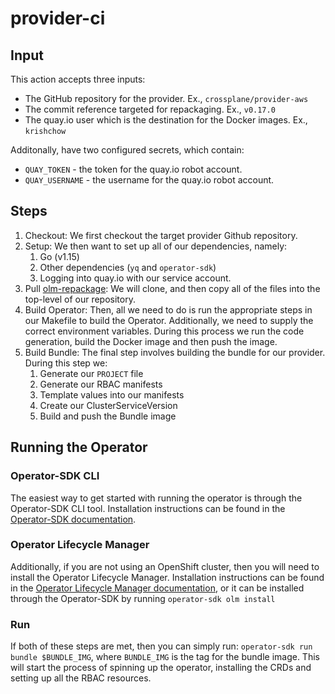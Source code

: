 # provider-ci

## Input

This action accepts three inputs:

- The GitHub repository for the provider. Ex., `crossplane/provider-aws`
- The commit reference targeted for repackaging. Ex., `v0.17.0`
- The quay.io user which is the destination for the Docker images. Ex., `krishchow`

Additonally, have two configured secrets, which contain:

- `QUAY_TOKEN` - the token for the quay.io robot account.
- `QUAY_USERNAME` - the username for the quay.io robot account.

## Steps

1. Checkout: We first checkout the target provider Github repository.
2. Setup: We then want to set up all of our dependencies, namely:
    1. Go (v1.15)
    2. Other dependencies (`yq` and `operator-sdk`)
    3. Logging into quay.io with our service account.
3. Pull [olm-repackage](https://github.com/redhat-et/olm-repackage): We will clone, and then copy all of the files into the top-level of our repository.
4. Build Operator: Then, all we need to do is run the appropriate steps in our Makefile to build the Operator. Additionally, we need to supply the correct environment variables. During this process we run the code generation, build the Docker image and then push the image.
5. Build Bundle: The final step involves building the bundle for our provider. During this step we:
    1. Generate our `PROJECT` file
    2. Generate our RBAC manifests
    3. Template values into our manifests
    4. Create our ClusterServiceVersion
    5. Build and push the Bundle image

## Running the Operator

### Operator-SDK CLI

The easiest way to get started with running the operator is through the Operator-SDK CLI tool. Installation instructions can be found in the [Operator-SDK documentation](https://sdk.operatorframework.io/docs/building-operators/golang/installation/).

### Operator Lifecycle Manager

Additionally, if you are not using an OpenShift cluster, then you will need to install the Operator Lifecycle Manager. Installation instructions can be found in the [Operator Lifecycle Manager documentation](https://olm.operatorframework.io/docs/getting-started/), or it can be installed through the Operator-SDK by running `operator-sdk olm install`

### Run

If both of these steps are met, then you can simply run: `operator-sdk run bundle $BUNDLE_IMG`, where `BUNDLE_IMG` is the tag for the bundle image. This will start the process of spinning up the operator, installing the CRDs and setting up all the RBAC resources.
